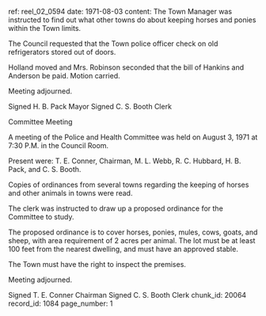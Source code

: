 ref: reel_02_0594
date: 1971-08-03
content: The Town Manager was instructed to find out what other towns do about keeping horses and ponies within the Town limits.

The Council requested that the Town police officer check on old refrigerators stored out of doors.

Holland moved and Mrs. Robinson seconded that the bill of Hankins and Anderson be paid. Motion carried.

Meeting adjourned.

Signed H. B. Pack Mayor
Signed C. S. Booth Clerk

Committee Meeting

A meeting of the Police and Health Committee was held on August 3, 1971 at 7:30 P.M. in the Council Room.

Present were: T. E. Conner, Chairman, M. L. Webb, R. C. Hubbard, H. B. Pack, and C. S. Booth.

Copies of ordinances from several towns regarding the keeping of horses and other animals in towns were read.

The clerk was instructed to draw up a proposed ordinance for the Committee to study.

The proposed ordinance is to cover horses, ponies, mules, cows, goats, and sheep, with area requirement of 2 acres per animal. The lot must be at least 100 feet from the nearest dwelling, and must have an approved stable.

The Town must have the right to inspect the premises.

Meeting adjourned.

Signed T. E. Conner Chairman
Signed C. S. Booth Clerk
chunk_id: 20064
record_id: 1084
page_number: 1

